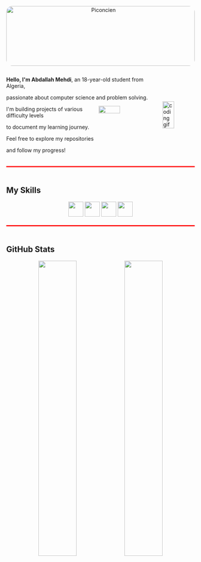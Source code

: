 <p align="center">
  <img src="https://github.com/entlv/learning-journey/blob/main/piconcien.png?raw=true"
       alt="Piconcien"
       style="width: 100%; height: auto; max-height: 160px; border-radius: 16px; object-fit: cover;" />
</p>


<div style="display: flex; align-items: center; gap: 20px;">
  <div style="flex: 1;">
    <p><strong>Hello, I'm Abdallah Mehdi</strong>,
      an 18-year-old student from Algeria,</p>
    <p> passionate about computer science and
      problem solving.</p>
    <img align="right" width="38%" src="https://i.imgur.com/VxANS89.jpg"/>
    
<p>I'm building projects of various difficulty levels</p>
  <p> to document my learning journey.</p>
    
    
<p>Feel free to explore my repositories </p>
  <p> and follow my progress!</p>
  </div>
  
  <div align: left;">
    <img src="https://media.giphy.com/media/qgQUggAC3Pfv687qPC/giphy.gif" alt="coding gif"width="60%">
  </div>
</div>

<div style="border-top: 3px solid red; padding-top: 20px; margin: 20px 0;"></div>

## My Skills
<p align="center">
  <img src="https://cdn.jsdelivr.net/gh/devicons/devicon/icons/cplusplus/cplusplus-original.svg" width="40" />
  <img src="https://cdn.jsdelivr.net/gh/devicons/devicon/icons/python/python-original.svg" width="40" />
  <img src="https://cdn.jsdelivr.net/gh/devicons/devicon/icons/javascript/javascript-original.svg" width="40" />
  <img src="https://cdn.jsdelivr.net/gh/devicons/devicon/icons/linux/linux-original.svg" width="40" />
</p>

<div style="border-top: 3px solid red; padding-top: 20px; margin: 20px 0;"></div>

## GitHub Stats
<p align="center">
  <img src="https://github-readme-stats.vercel.app/api?username=entlv&show_icons=true&theme=transparent" width="45%" />
  <img src="https://github-readme-streak-stats.herokuapp.com/?user=entlv&theme=transparent" width="45%" />
</p>
